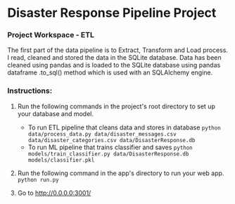 # Disaster Response Pipeline Project
### Project Workspace - ETL
The first part of the data pipeline is to Extract, Transform and Load process. I read, cleaned and stored the data in the SQLite database. Data has been cleaned using pandas and is loaded to the SQLite database using pandas dataframe .to_sql() method which is used with an SQLAlchemy engine.

### Instructions:
1. Run the following commands in the project's root directory to set up your database and model.

    - To run ETL pipeline that cleans data and stores in database
        `python data/process_data.py data/disaster_messages.csv data/disaster_categories.csv data/DisasterResponse.db`
    - To run ML pipeline that trains classifier and saves
        `python models/train_classifier.py data/DisasterResponse.db models/classifier.pkl`

2. Run the following command in the app's directory to run your web app.
    `python run.py`

3. Go to http://0.0.0.0:3001/
